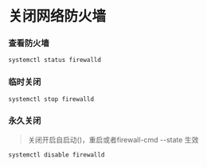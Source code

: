 # 关闭网络防火墙

### 查看防火墙

```sh
systemctl status firewalld
```

### 临时关闭

```sh
systemctl stop firewalld
```

### 永久关闭 

>   关闭开启自启动()，重启或者firewall-cmd --state 生效

```sh
systemctl disable firewalld
```

